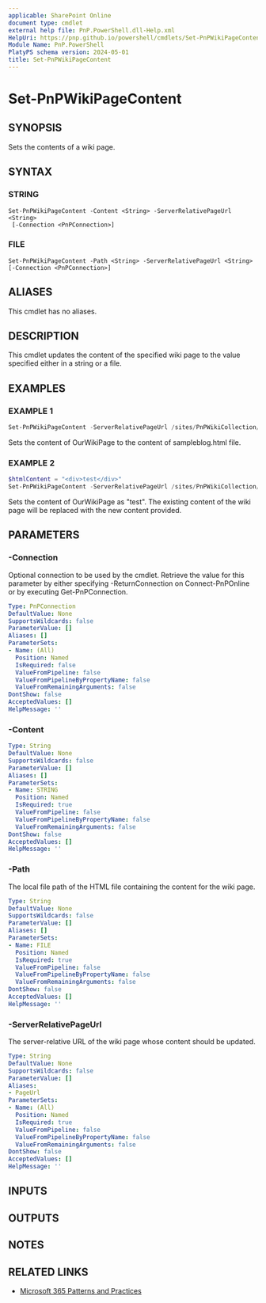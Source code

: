 ```yaml
---
applicable: SharePoint Online
document type: cmdlet
external help file: PnP.PowerShell.dll-Help.xml
HelpUri: https://pnp.github.io/powershell/cmdlets/Set-PnPWikiPageContent.html
Module Name: PnP.PowerShell
PlatyPS schema version: 2024-05-01
title: Set-PnPWikiPageContent
---
```


# Set-PnPWikiPageContent

## SYNOPSIS

Sets the contents of a wiki page.

## SYNTAX

### STRING

```
Set-PnPWikiPageContent -Content <String> -ServerRelativePageUrl <String>
 [-Connection <PnPConnection>]
```

### FILE

```
Set-PnPWikiPageContent -Path <String> -ServerRelativePageUrl <String> [-Connection <PnPConnection>]
```

## ALIASES

This cmdlet has no aliases.

## DESCRIPTION

This cmdlet updates the content of the specified wiki page to the value specified either in a string or a file.

## EXAMPLES

### EXAMPLE 1

```powershell
Set-PnPWikiPageContent -ServerRelativePageUrl /sites/PnPWikiCollection/SitePages/OurWikiPage.aspx -Path .\sampleblog.html
```
Sets the content of OurWikiPage to the content of sampleblog.html file.

### EXAMPLE 2

```powershell
$htmlContent = "<div>test</div>"
Set-PnPWikiPageContent -ServerRelativePageUrl /sites/PnPWikiCollection/SitePages/OurWikiPage.aspx -Content $htmlContent
```
Sets the content of OurWikiPage as "test". The existing content of the wiki page will be replaced with the new content provided.

## PARAMETERS

### -Connection

Optional connection to be used by the cmdlet. Retrieve the value for this parameter by either specifying -ReturnConnection on Connect-PnPOnline or by executing Get-PnPConnection.

```yaml
Type: PnPConnection
DefaultValue: None
SupportsWildcards: false
ParameterValue: []
Aliases: []
ParameterSets:
- Name: (All)
  Position: Named
  IsRequired: false
  ValueFromPipeline: false
  ValueFromPipelineByPropertyName: false
  ValueFromRemainingArguments: false
DontShow: false
AcceptedValues: []
HelpMessage: ''
```

### -Content



```yaml
Type: String
DefaultValue: None
SupportsWildcards: false
ParameterValue: []
Aliases: []
ParameterSets:
- Name: STRING
  Position: Named
  IsRequired: true
  ValueFromPipeline: false
  ValueFromPipelineByPropertyName: false
  ValueFromRemainingArguments: false
DontShow: false
AcceptedValues: []
HelpMessage: ''
```

### -Path

The local file path of the HTML file containing the content for the wiki page.

```yaml
Type: String
DefaultValue: None
SupportsWildcards: false
ParameterValue: []
Aliases: []
ParameterSets:
- Name: FILE
  Position: Named
  IsRequired: true
  ValueFromPipeline: false
  ValueFromPipelineByPropertyName: false
  ValueFromRemainingArguments: false
DontShow: false
AcceptedValues: []
HelpMessage: ''
```

### -ServerRelativePageUrl

The server-relative URL of the wiki page whose content should be updated.

```yaml
Type: String
DefaultValue: None
SupportsWildcards: false
ParameterValue: []
Aliases:
- PageUrl
ParameterSets:
- Name: (All)
  Position: Named
  IsRequired: true
  ValueFromPipeline: false
  ValueFromPipelineByPropertyName: false
  ValueFromRemainingArguments: false
DontShow: false
AcceptedValues: []
HelpMessage: ''
```

## INPUTS

## OUTPUTS

## NOTES

## RELATED LINKS

- [Microsoft 365 Patterns and Practices](https://aka.ms/m365pnp)
